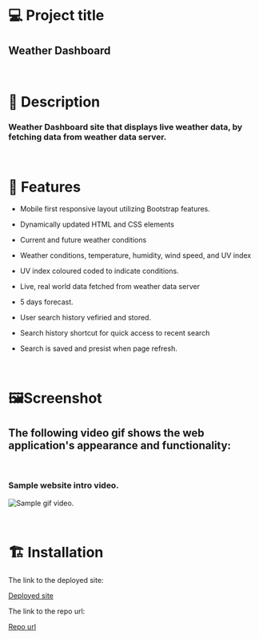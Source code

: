 # 💻 Project title

## Weather Dashboard

<br/>

# 📓 Description

### Weather Dashboard site that displays live weather data, by fetching data from weather data server.

<br/>

# 🎇 Features

- Mobile first responsive layout utilizing Bootstrap features.

- Dynamically updated HTML and CSS elements

- Current and future weather conditions

- Weather conditions, temperature, humidity, wind speed, and UV index

- UV index coloured coded to indicate conditions.

- Live, real world data fetched from weather data server

- 5 days forecast.

- User search history vefiried and stored.

- Search history shortcut for quick access to recent search

- Search is saved and presist when page refresh.

<br/>

# ️🖼️Screenshot

## The following video gif shows the web application's appearance and functionality:

<br/>

### Sample website intro video.

![Sample gif video.](./assets/images/work-day-scheduler.gif "video")

<br/>

# 🏗️ Installation

The link to the deployed site:

[Deployed site](https://devrayhe.github.io/weather-dashboard/)

The link to the repo url:

[Repo url](https://github.com/DevRayHE/weather-dashboard.git)
